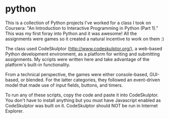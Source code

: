 # python
This is a collection of Python projects I've worked for a class I took on Coursera: "An Introduction to Interactive Programming in Python (Part 1)." This was my first foray into Python and it was awesome! All the assignments were games so it created a natural incentive to work on them :)

The class used CodeSkulptor (http://www.codeskulptor.org/), a web-based Python development environment, as a platform for writing and submitting assignments. My scripts were written here and take advantage of the platform's built-in functionality.

From a technical perspective, the games were either console-based, GUI-based, or blended. For the latter categories, they followed an event-driven model that made use of input fields, buttons, and timers.

To run any of these scripts, copy the code and paste it into CodeSkulptor. You don't have to install anything but you must have Javascript enabled as CodeSkulptor was built on it. CodeSkulptor should NOT be run in Internet Explorer.
